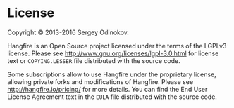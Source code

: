 License
========

Copyright © 2013-2016 Sergey Odinokov.

Hangfire is an Open Source project licensed under the terms of
the LGPLv3 license.  Please see http://www.gnu.org/licenses/lgpl-3.0.html
for license text or `COPYING.LESSER` file distributed with the source code.

Some subscriptions allow to use Hangfire under the proprietary license,
allowing private forks and modifications of Hangfire. Please see
http://hangfire.io/pricing/ for more details. You can find the End
User License Agreement text in the `EULA` file distributed with the 
source code.
